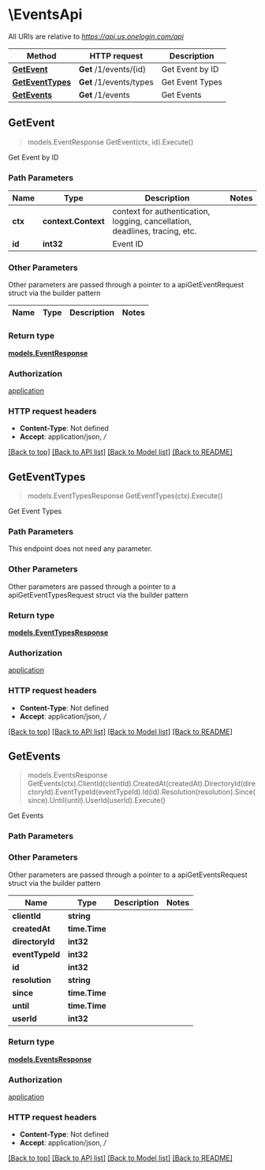 # \EventsApi

All URIs are relative to *https://api.us.onelogin.com/api*

Method | HTTP request | Description
------------- | ------------- | -------------
[**GetEvent**](EventsApi.md#GetEvent) | **Get** /1/events/{id} | Get Event by ID
[**GetEventTypes**](EventsApi.md#GetEventTypes) | **Get** /1/events/types | Get Event Types
[**GetEvents**](EventsApi.md#GetEvents) | **Get** /1/events | Get Events



## GetEvent

> models.EventResponse GetEvent(ctx, id).Execute()

Get Event by ID



### Path Parameters


Name | Type | Description  | Notes
------------- | ------------- | ------------- | -------------
**ctx** | **context.Context** | context for authentication, logging, cancellation, deadlines, tracing, etc.
**id** | **int32** | Event ID | 

### Other Parameters

Other parameters are passed through a pointer to a apiGetEventRequest struct via the builder pattern


Name | Type | Description  | Notes
------------- | ------------- | ------------- | -------------


### Return type

[**models.EventResponse**](EventResponse.md)

### Authorization

[application](../README.md#application)

### HTTP request headers

- **Content-Type**: Not defined
- **Accept**: application/json, */*

[[Back to top]](#) [[Back to API list]](../README.md#documentation-for-api-endpoints)
[[Back to Model list]](../README.md#documentation-for-models)
[[Back to README]](../README.md)


## GetEventTypes

> models.EventTypesResponse GetEventTypes(ctx).Execute()

Get Event Types



### Path Parameters

This endpoint does not need any parameter.

### Other Parameters

Other parameters are passed through a pointer to a apiGetEventTypesRequest struct via the builder pattern


### Return type

[**models.EventTypesResponse**](EventTypesResponse.md)

### Authorization

[application](../README.md#application)

### HTTP request headers

- **Content-Type**: Not defined
- **Accept**: application/json, */*

[[Back to top]](#) [[Back to API list]](../README.md#documentation-for-api-endpoints)
[[Back to Model list]](../README.md#documentation-for-models)
[[Back to README]](../README.md)


## GetEvents

> models.EventsResponse GetEvents(ctx).ClientId(clientId).CreatedAt(createdAt).DirectoryId(directoryId).EventTypeId(eventTypeId).Id(id).Resolution(resolution).Since(since).Until(until).UserId(userId).Execute()

Get Events



### Path Parameters



### Other Parameters

Other parameters are passed through a pointer to a apiGetEventsRequest struct via the builder pattern


Name | Type | Description  | Notes
------------- | ------------- | ------------- | -------------
 **clientId** | **string** |  | 
 **createdAt** | **time.Time** |  | 
 **directoryId** | **int32** |  | 
 **eventTypeId** | **int32** |  | 
 **id** | **int32** |  | 
 **resolution** | **string** |  | 
 **since** | **time.Time** |  | 
 **until** | **time.Time** |  | 
 **userId** | **int32** |  | 

### Return type

[**models.EventsResponse**](EventsResponse.md)

### Authorization

[application](../README.md#application)

### HTTP request headers

- **Content-Type**: Not defined
- **Accept**: application/json, */*

[[Back to top]](#) [[Back to API list]](../README.md#documentation-for-api-endpoints)
[[Back to Model list]](../README.md#documentation-for-models)
[[Back to README]](../README.md)

